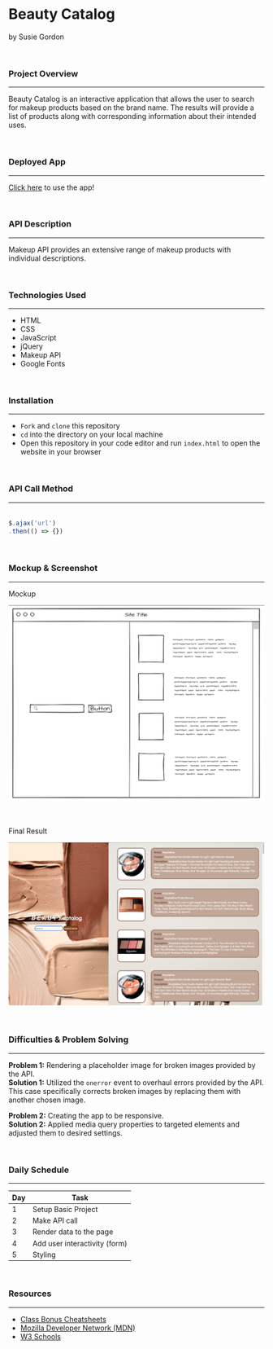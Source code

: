 # Beauty Catalog
by Susie Gordon

</br>

### **Project Overview**

---

Beauty Catalog is an interactive application that allows the user to search for makeup products based on the brand name. The results will provide a list of products along with corresponding information about their intended uses.

</br>

### **Deployed App** 

---

[Click here](https://project-1-fawn.vercel.app/) to use the app!

</br>

### **API Description**

---

Makeup API provides an extensive range of makeup products with individual descriptions.


</br>

### **Technologies Used**

---

- HTML
- CSS
- JavaScript
- jQuery
- Makeup API
- Google Fonts

</br>

### **Installation** 

---

- `Fork` and `clone` this repository
- `cd` into the directory on your local machine
- Open this repository in your code editor and run `index.html` to open the website in your browser

</br>

### **API Call Method**

---

```js

$.ajax('url')
.then(() => {})

```

</br>

### **Mockup & Screenshot**

---

Mockup

![Mockup Image](./img/mockup.png)

</br>

Final Result

![Final Screenshot](./img/final_screenshot.png)

</br>

### **Difficulties & Problem Solving**

---

**Problem 1:** 
Rendering a placeholder image for broken images provided by the API. 
</br>
**Solution 1:** 
Utilized the `onerror` event to overhaul errors provided by the API. This case specifically corrects broken images by replacing them with another chosen image.

**Problem 2:** 
Creating the app to be responsive.
</br>
**Solution 2:**
Applied media query properties to targeted elements and adjusted them to desired settings. 

</br>

### **Daily Schedule**

---

|  Day  |  Task  |
|-------|--------|
| 1 | Setup Basic Project |
| 2 | Make API call |
| 3 | Render data to the page |
| 4 | Add user interactivity (form) |
| 5 | Styling |

</br>

### **Resources**

---

- [Class Bonus Cheatsheets](https://git.generalassemb.ly/AlexMerced/orientation/blob/master/cheatsheet/readme.md) 
- [Mozilla Developer Network (MDN)](https://developer.mozilla.org/)
- [W3 Schools](https://www.w3schools.com/)